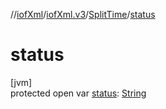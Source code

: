 //[iofXml](../../../index.md)/[iofXml.v3](../index.md)/[SplitTime](index.md)/[status](status.md)

# status

[jvm]\
protected open var [status](status.md): [String](https://docs.oracle.com/javase/8/docs/api/java/lang/String.html)
